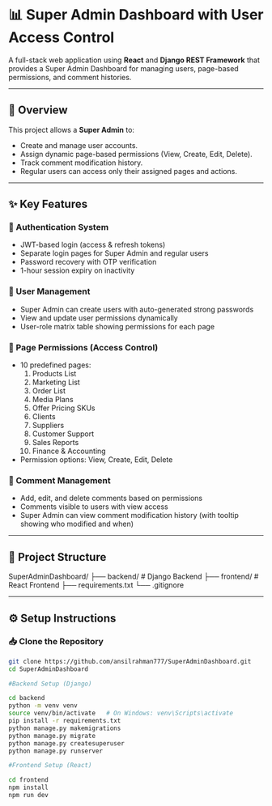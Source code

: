 # 📊 Super Admin Dashboard with User Access Control

A full-stack web application using **React** and **Django REST Framework** that provides a Super Admin Dashboard for managing users, page-based permissions, and comment histories.

---

## 📌 Overview

This project allows a **Super Admin** to:
- Create and manage user accounts.
- Assign dynamic page-based permissions (View, Create, Edit, Delete).
- Track comment modification history.
- Regular users can access only their assigned pages and actions.

---

## ✨ Key Features

### 🔐 Authentication System
- JWT-based login (access & refresh tokens)
- Separate login pages for Super Admin and regular users
- Password recovery with OTP verification
- 1-hour session expiry on inactivity

### 👥 User Management
- Super Admin can create users with auto-generated strong passwords
- View and update user permissions dynamically
- User-role matrix table showing permissions for each page

### 📄 Page Permissions (Access Control)
- 10 predefined pages:
  1. Products List
  2. Marketing List
  3. Order List
  4. Media Plans
  5. Offer Pricing SKUs
  6. Clients
  7. Suppliers
  8. Customer Support
  9. Sales Reports
  10. Finance & Accounting
- Permission options: View, Create, Edit, Delete

### 💬 Comment Management
- Add, edit, and delete comments based on permissions
- Comments visible to users with view access
- Super Admin can view comment modification history (with tooltip showing who modified and when)

---

## 📂 Project Structure

SuperAdminDashboard/
├── backend/ # Django Backend
├── frontend/ # React Frontend
├── requirements.txt
└── .gitignore


---

## ⚙️ Setup Instructions

### 📥 Clone the Repository
```bash
git clone https://github.com/ansilrahman777/SuperAdminDashboard.git
cd SuperAdminDashboard

#Backend Setup (Django)

cd backend
python -m venv venv
source venv/bin/activate   # On Windows: venv\Scripts\activate
pip install -r requirements.txt
python manage.py makemigrations
python manage.py migrate
python manage.py createsuperuser
python manage.py runserver

#Frontend Setup (React)

cd frontend
npm install
npm run dev


